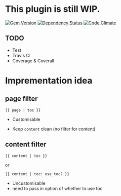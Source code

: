# This plugin is still WIP.

[![Gem Version](https://badge.fury.io/rb/jekyll-toc.svg)](http://badge.fury.io/rb/jekyll-toc)
[![Dependency Status](https://gemnasium.com/toshimaru/jekyll-toc.svg)](https://gemnasium.com/toshimaru/jekyll-toc)
[![Code Climate](https://codeclimate.com/github/toshimaru/jekyll-toc/badges/gpa.svg)](https://codeclimate.com/github/toshimaru/jekyll-toc)

## TODO
* Test
* Travis CI
* Coverage & Coverall

# Imprementation idea

## page filter
```
{{ page | toc }}
```

* Customisable
+ Keep `content` clean (no filter for content)

## content filter
```
{{ content | toc }}
```

or

```
{{ content | toc: use_toc? }}
```

* Uncustomisable
* need to pass in option of whether to use toc
